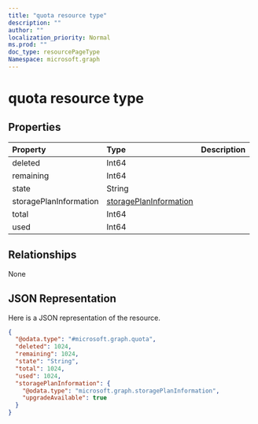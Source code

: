 ```yaml
---
title: "quota resource type"
description: ""
author: ""
localization_priority: Normal
ms.prod: ""
doc_type: resourcePageType
Namespace: microsoft.graph
---
```



# quota resource type



## Properties
|Property|Type|Description|
|:---|:---|:---|
|deleted|Int64||
|remaining|Int64||
|state|String||
|storagePlanInformation|[storagePlanInformation](../resources/storagePlanInformation.md)||
|total|Int64||
|used|Int64||

## Relationships
None

## JSON Representation
Here is a JSON representation of the resource.
<!-- {
  "blockType": "resource",
  "@odata.type": "microsoft.graph.quota"
}
-->
``` json
{
  "@odata.type": "#microsoft.graph.quota",
  "deleted": 1024,
  "remaining": 1024,
  "state": "String",
  "total": 1024,
  "used": 1024,
  "storagePlanInformation": {
    "@odata.type": "microsoft.graph.storagePlanInformation",
    "upgradeAvailable": true
  }
}
```

